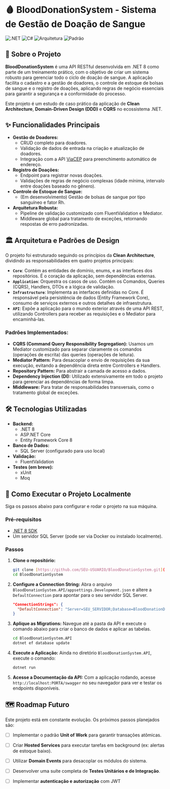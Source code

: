 

# 🩸 BloodDonationSystem - Sistema de Gestão de Doação de Sangue

![.NET](https://img.shields.io/badge/.NET-8-blueviolet)
![C#](https://img.shields.io/badge/C%23-11-green)
![Arquitetura](https://img.shields.io/badge/Arquitetura-Limpa-orange)
![Padrão](https://img.shields.io/badge/Padrão-CQRS%20%7C%20Mediator-blue)

## 🎯 Sobre o Projeto

**BloodDonationSystem** é uma API RESTful desenvolvida em .NET 8 como parte de um treinamento prático, com o objetivo de criar um sistema robusto para gerenciar todo o ciclo de doação de sangue. A aplicação facilita o cadastro e a gestão de doadores, o controle de estoque de bolsas de sangue e o registro de doações, aplicando regras de negócio essenciais para garantir a segurança e a conformidade do processo.

Este projeto é um estudo de caso prático da aplicação de **Clean Architecture**, **Domain-Driven Design (DDD)** e **CQRS** no ecossistema .NET.

## ✨ Funcionalidades Principais

* **Gestão de Doadores:**
    * CRUD completo para doadores.
    * Validação de dados de entrada na criação e atualização de doadores.
    * Integração com a API [ViaCEP](https://viacep.com.br/) para preenchimento automático de endereço.
* **Registro de Doações:**
    * Endpoint para registrar novas doações.
    * Validações de regras de negócio complexas (idade mínima, intervalo entre doações baseado no gênero).
* **Controle de Estoque de Sangue:**
    * (Em desenvolvimento) Gestão de bolsas de sangue por tipo sanguíneo e fator Rh.
* **Arquitetura Robusta:**
    * Pipeline de validação customizado com FluentValidation e Mediator.
    * Middleware global para tratamento de exceções, retornando respostas de erro padronizadas.

## 🏛️ Arquitetura e Padrões de Design

O projeto foi estruturado seguindo os princípios da **Clean Architecture**, dividindo as responsabilidades em quatro projetos principais:

* **`Core`**: Contém as entidades de domínio, enums, e as interfaces dos repositórios. É o coração da aplicação, sem dependências externas.
* **`Application`**: Orquestra os casos de uso. Contém os Comandos, Queries (CQRS), Handlers, DTOs e a lógica de validação.
* **`Infrastructure`**: Implementa as interfaces definidas no Core. É responsável pela persistência de dados (Entity Framework Core), consumo de serviços externos e outros detalhes de infraestrutura.
* **`API`**: Expõe a aplicação para o mundo exterior através de uma API REST, utilizando Controllers para receber as requisições e o Mediator para encaminhá-las.

### Padrões Implementados:

* **CQRS (Command Query Responsibility Segregation):** Usamos um Mediator customizado para separar claramente os comandos (operações de escrita) das queries (operações de leitura).
* **Mediator Pattern:** Para desacoplar o envio de requisições da sua execução, evitando a dependência direta entre Controllers e Handlers.
* **Repository Pattern:** Para abstrair a camada de acesso a dados.
* **Dependency Injection (DI):** Utilizado extensivamente em todo o projeto para gerenciar as dependências de forma limpa.
* **Middleware:** Para tratar de responsabilidades transversais, como o tratamento global de exceções.

## 🛠️ Tecnologias Utilizadas

* **Backend:**
    * .NET 8
    * ASP.NET Core
    * Entity Framework Core 8
* **Banco de Dados:**
    * SQL Server (configurado para uso local)
* **Validação:**
    * FluentValidation
* **Testes (em breve):**
    * xUnit
    * Moq

## 🚀 Como Executar o Projeto Localmente

Siga os passos abaixo para configurar e rodar o projeto na sua máquina.

### Pré-requisitos

* [.NET 8 SDK](https://dotnet.microsoft.com/pt-br/download/dotnet/8.0)
* Um servidor SQL Server (pode ser via Docker ou instalado localmente).

### Passos

1.  **Clone o repositório:**
    ```bash
    git clone [https://github.com/SEU-USUARIO/BloodDonationSystem.git](https://github.com/SEU-USUARIO/BloodDonationSystem.git)
    cd BloodDonationSystem
    ```

2.  **Configure a Connection String:**
    Abra o arquivo `BloodDonationSystem.API/appsettings.Development.json` e altere a `DefaultConnection` para apontar para o seu servidor SQL Server.
    ```json
    "ConnectionStrings": {
      "DefaultConnection": "Server=SEU_SERVIDOR;Database=BloodDonationDb;User Id=SEU_USUARIO;Password=SUA_SENHA;TrustServerCertificate=True"
    }
    ```

3.  **Aplique as Migrations:**
    Navegue até a pasta da API e execute o comando abaixo para criar o banco de dados e aplicar as tabelas.
    ```bash
    cd BloodDonationSystem.API
    dotnet ef database update
    ```

4.  **Execute a Aplicação:**
    Ainda no diretório `BloodDonationSystem.API`, execute o comando:
    ```bash
    dotnet run
    ```

5.  **Acesse a Documentação da API:**
    Com a aplicação rodando, acesse `http://localhost:PORTA/swagger` no seu navegador para ver e testar os endpoints disponíveis.

## 🗺️ Roadmap Futuro

Este projeto está em constante evolução. Os próximos passos planejados são:

* [ ] Implementar o padrão **Unit of Work** para garantir transações atômicas.
* [ ] Criar **Hosted Services** para executar tarefas em background (ex: alertas de estoque baixo).
* [ ] Utilizar **Domain Events** para desacoplar os módulos do sistema.
* [ ] Desenvolver uma suíte completa de **Testes Unitários e de Integração**.
* [ ] Implementar **autenticação e autorização** com JWT
      
